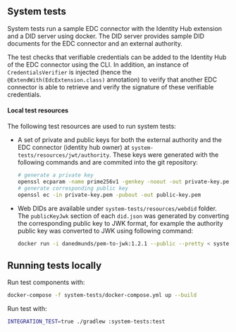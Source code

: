 ## System tests

System tests run a sample EDC connector with the Identity Hub extension and a DID server using docker. The DID server provides sample DID documents for the EDC connector and an external authority.

The test checks that verifiable credentials can be added to the Identity Hub of the EDC connector using the CLI. In addition, an instance of `CredentialsVerifier` is injected (hence the `@ExtendWith(EdcExtension.class)` annotation) to verify that another EDC connector is able to retrieve and verify the signature of these verifiable credentials.

#### Local test resources

The following test resources are used to run system tests:

- A set of private and public keys for both the external authority and the EDC connector (identity hub owner) at `system-tests/resources/jwt/authority`. These keys were generated with the following commands and are commited into the git repository:

    ```bash
    # generate a private key
    openssl ecparam -name prime256v1 -genkey -noout -out private-key.pem
    # generate corresponding public key
    openssl ec -in private-key.pem -pubout -out public-key.pem
    ```

- Web DIDs are available under `system-tests/resources/webdid` folder. The `publicKeyJwk` section of each `did.json` was generated by converting the corresponding public key to JWK format, for example the authority public key was converted to JWK using following command:

    ```bash
    docker run -i danedmunds/pem-to-jwk:1.2.1 --public --pretty < system-tests/resources/jwt/participant/public-key.pem
    ```

## Running tests locally

Run test components with:

```bash
docker-compose -f system-tests/docker-compose.yml up --build
```

Run test with:

```bash
INTEGRATION_TEST=true ./gradlew :system-tests:test
```